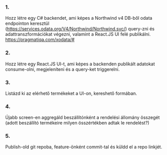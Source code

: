 ### 1.

Hozz létre egy C# backendet, ami képes a Northwind v4 DB-ből odata endpointon
keresztül (https://services.odata.org/V4/Northwind/Northwind.svc/) query-zni és
adattranszformációkat végezni, valamint a React.JS UI felé publikálni.
https://pragmatiqa.com/xodata/#

### 2.

Hozz létre egy React.JS UI-t, ami képes a backenden publikált adatokat consume-olni,
megjeleníteni és a query-ket triggerelni.

### 3.

Listázd ki az elérhető termékeket a UI-on, kereshető formában.

### 4.

Újabb screen-en aggregáld beszállítónként a rendelési állomány összegét (adott
beszállító termékeire milyen összértékben adtak le rendelést?)

### 5.

Publish-old git repoba, feature-önként commit-tal és küldd el a repo linkjét.


